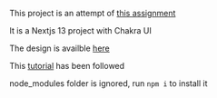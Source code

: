 This project is an attempt of [this assignment](https://github.com/panaverse/styling-nextjs-projects/tree/main/project00_pricing_ui)

It is a Nextjs 13 project with Chakra UI

The design is availble [here](https://www.figma.com/file/2UvLO274B9TNdsChCIC0hi/Pricing-UI?node-id=0%3A1&t=lM6IUw2JB7CgMI8g-0)

This [tutorial](https://www.youtube.com/playlist?list=PLx2Y9Sna27Xt3deeeOLqW59-mdWpUWQ0T) has been followed

node_modules folder is ignored, run `npm i` to install it
